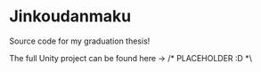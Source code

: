# Jinkoudanmaku

Source code for my graduation thesis!

The full Unity project can be found here -> /* PLACEHOLDER :D *\
